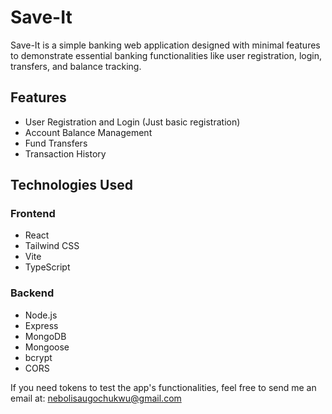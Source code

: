# Save-It

Save-It is a simple banking web application designed with minimal features to demonstrate essential banking functionalities like user registration, login, transfers, and balance tracking.

## Features

- User Registration and Login (Just basic registration)
- Account Balance Management
- Fund Transfers
- Transaction History

## Technologies Used

### Frontend

- React
- Tailwind CSS
- Vite
- TypeScript

### Backend

- Node.js
- Express
- MongoDB
- Mongoose
- bcrypt
- CORS

If you need tokens to test the app's functionalities, feel free to send me an email at: nebolisaugochukwu@gmail.com
